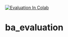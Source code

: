 [![Evaluation In Colab](https://colab.research.google.com/assets/colab-badge.svg)](https://colab.research.google.com/github/korayakan/ba_evaluation/blob/master/ba_evaluation.ipynb)
# ba_evaluation
